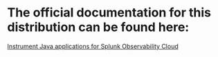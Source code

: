 # The official documentation for this distribution can be found here:

[Instrument Java applications for Splunk Observability Cloud](https://quickdraw.splunk.com/redirect/?product=Observability&version=current&location=learnmore.java.gdi)
